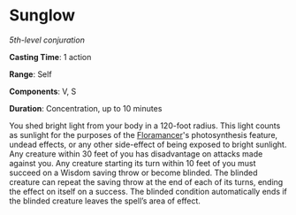 # Sunglow
*5th-level conjuration*

**Casting Time**: 1 action

**Range**: Self

**Components**: V, S

**Duration**: Concentration, up to 10 minutes

You shed bright light from your body in a 120-foot radius. This light counts as sunlight for the purposes of the [Floramancer](/Classes/Wizard/Floramancer.md)'s photosynthesis feature, undead effects, or any other side-effect of being exposed to bright sunlight. Any creature within 30 feet of you has disadvantage on attacks made against you. Any creature starting its turn within 10 feet of you must succeed on a Wisdom saving throw or become blinded. The blinded creature can repeat the saving throw at the end of each of its turns, ending the effect on itself on a success. The blinded condition automatically ends if the blinded creature leaves the spell’s area of effect.
